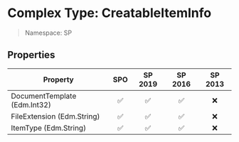 # Complex Type: CreatableItemInfo

> Namespace: SP

## Properties

Property | SPO | SP 2019 | SP 2016 | SP 2013
----------|:---:|:-------:|:-------:|:-------:
DocumentTemplate (Edm.Int32) | ✅ | ✅ | ✅ | ❌
FileExtension (Edm.String) | ✅ | ✅ | ✅ | ❌
ItemType (Edm.String) | ✅ | ✅ | ✅ | ❌